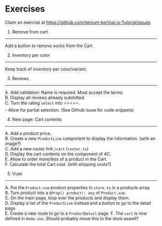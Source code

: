 Exercises
=========
Claim an exercise at https://github.com/itenium-be/Vue.js-Tutorial/issues


1) Remove from cart
-------------------
Add a button to remove socks from the Cart.


2) Inventory per color
----------------------
Keep track of inventory per color/variant.


3) Reviews
----------
A. Add validation: Name is required. Must accept the terms.  
B. Display all reviews already submitted.  
C. Turn the rating `select` into ⭐⭐⭐⭐⭐.  
    - Allow for partial selection. (See Github issue for code snippets)


4) New page: Cart contents
--------------------------
A. Add a product price.  
B. Create a new `ProductLine` component to display the information. (with an image?)  
C. Add a new router link `/cart` (`router.ts`)  
D. Display the cart contents on the component of 4C.  
E. Allow to order more/less of a product in the Cart.  
F. Calculate the total Cart cost. (with shipping costs?)  


5) Vuex
-------
A. Put the `Product.vue` product properties in `store.ts` in a products array.  
B. Turn product into a `@Prop() product!: any` of `Product.vue`.  
C. On the main page, loop over the products and display them.  
D. Display a list of the `ProductLine` instead and a button to go to the detail page.  
E. Create a new route to go to a `ProductDetail` page.
F. The `cart` is now defined in `Home.vue`. Should probably move this to the store aswell?  
